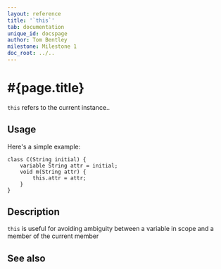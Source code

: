 ```yaml
---
layout: reference
title: '`this`'
tab: documentation
unique_id: docspage
author: Tom Bentley
milestone: Milestone 1
doc_root: ../..
---
```


# #{page.title}

`this` refers to the current instance..


## Usage 

Here's a simple example:

    class C(String initial) {
        variable String attr = initial;
        void m(String attr) {
            this.attr = attr;
        }
    }


## Description

`this` is useful for avoiding ambiguity between a variable in scope and 
a member of the current member


## See also


